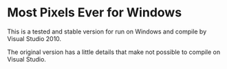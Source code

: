 # Most Pixels Ever for Windows
This is a tested and stable version for run on Windows and compile by Visual Studio 2010.

The original version has a little details that make not possible to compile on Visual Studio.